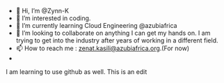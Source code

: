 - 👋 Hi, I’m @Zynn-K
- 👀 I’m interested in coding.
- 🌱 I’m currently learning Cloud Engineering @azubiafrica
- 💞️ I’m looking to collaborate on anything I can get my hands on. I am trying to get into the industry after years of working in a different field.
- 📫 How to reach me : zenat.kasili@azubiafrica.org.(For now)
- 
I am learning to use github as well. This is an edit

